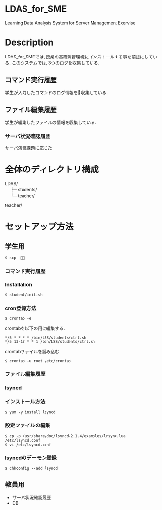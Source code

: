 # LDAS_for_SME
Learning Data Analysis System for Server Management Exervise

# Description
LDAS_for_SMEでは, 授業の基礎演習環境にインストールする事を前提にしている. 
このシステムでは, 3つのログを収集している.  

## コマンド実行履歴
学生が入力したコマンドのログ情報を収集している.

## ファイル編集履歴
学生が編集したファイルの情報を収集している.

### サーバ状況確認履歴
サーバ演習課題に応じた



# 全体のディレクトリ構成

LDAS/  
　 ├─ students/  
　 └─ teacher/  

teacher/  




# セットアップ方法



## 学生用

    $ scp   

### コマンド実行履歴
### Installation

    $ student/init.sh

### cron登録方法

    $ crontab -e  

crontabを以下の用に編集する.   

    */5 * * * * /bin/LSS/students/ctrl.sh
    */5 13-17 * * 1 /bin/LSS/students/ctrl.sh

crontabファイルを読み込む

    $ crontab -u root /etc/crontab 


### ファイル編集履歴

### lsyncd
### インストール方法

    $ yum -y install lsyncd

### 設定ファイルの編集

    $ cp -p /usr/share/doc/lsyncd-2.1.4/examples/lrsync.lua /etc/lsyncd.conf
    $ vi /etc/lsyncd.conf




### lsyncdのデーモン登録

    $ chkconfig --add lsyncd


## 教員用
- サーバ状況確認履歴
- DB